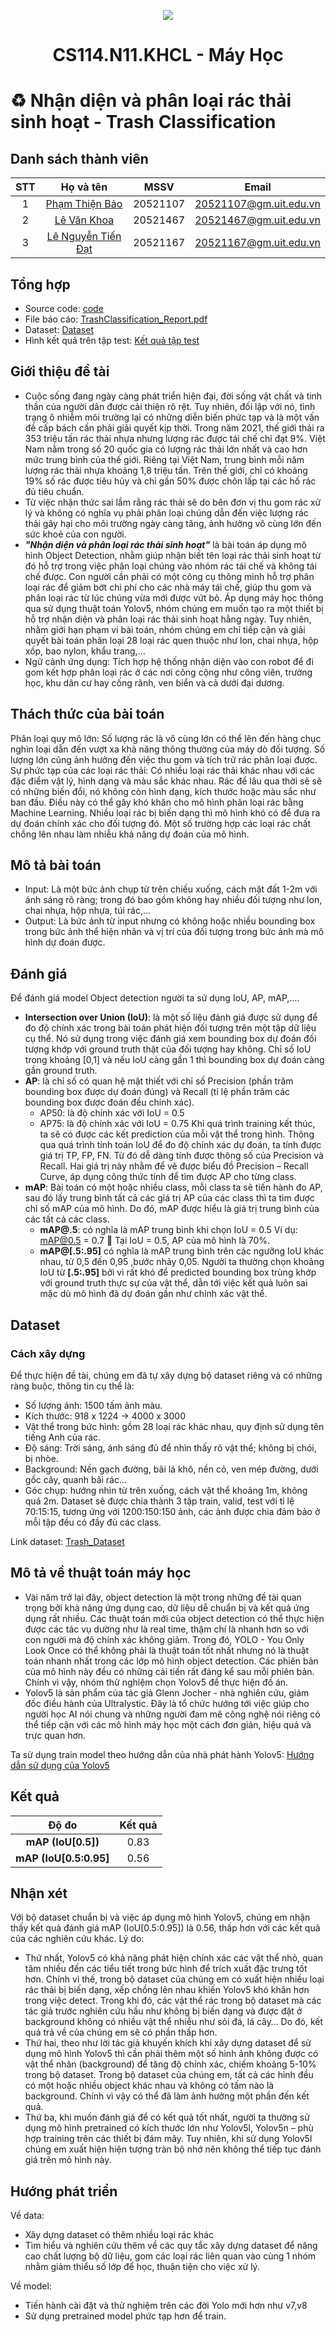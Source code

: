 <p align="center">
   <a href="https://www.uit.edu.vn/">
      <img src="https://i.imgur.com/WmMnSRt.png" border="none">
   </a>
</p>
<h1 align="center">
    CS114.N11.KHCL - Máy Học
</h1>

# ♻️ Nhận diện và phân loại rác thải sinh hoạt - Trash Classification
## Danh sách thành viên
| STT | Họ và tên | MSSV | Email |
|:-----:|:-------:|:------:|:-------:|
| 1 | [Phạm Thiện Bảo](https://github.com/beetibao) | 20521107 | 20521107@gm.uit.edu.vn |
| 2 | [Lê Văn Khoa](https://github.com/Levankhoa150102) | 20521467 | 20521467@gm.uit.edu.vn |
| 3 | [Lê Nguyễn Tiến Đạt](https://github.com/lenguyentiendat) | 20521167 | 20521167@gm.uit.edu.vn |

## Tổng hợp
* Source code: [code](https://github.com/beetibao/CS114/blob/main/CS114_Trash_Classification.ipynb)
* File báo cáo: [TrashClassification_Report.pdf](https://github.com/beetibao/CS114/blob/main/CS114_TrashClassification.pdf)
* Dataset: [Dataset](https://drive.google.com/drive/folders/1Q8_Lf4WAmG5liwTWXvCyb0F4seT4MOHF?usp=sharing)
* Hình kết quả trên tập test: [Kết quả tập test](https://drive.google.com/drive/folders/10r2PK0sCLg5Yc848NnAPypgc3bllLl-0?usp=sharing)
## Giới thiệu đề tài
- Cuộc sống đang ngày càng phát triển hiện đại, đời sống vật chất và tinh thần của người dân được cải thiện rõ rệt. Tuy nhiên, đối lập với nó, tình trạng ô nhiễm môi trường lại có những diễn biến phức tạp và là một vấn đề cấp bách cần phải giải quyết kịp thời. Trong năm 2021, thế giới thải ra 353 triệu tấn rác thải nhựa nhưng lượng rác được tái chế chỉ đạt 9%. Việt Nam nằm trong số 20 quốc gia có lượng rác thải lớn nhất và cao hơn mức trung bình của thế giới. Riêng tại Việt Nam, trung bình mỗi năm lượng rác thải nhựa khoảng 1,8 triệu tấn. Trên thế giới, chỉ có khoảng 19% số rác được tiêu hủy và chỉ gần 50% được chôn lấp tại các hố rác đủ tiêu chuẩn. 
- Từ việc nhận thức sai lầm rằng rác thải sẽ do bên đơn vị thu gom rác xử lý và không có nghĩa vụ phải phân loại chúng dẫn đến việc lượng rác thải gây hại cho môi trường ngày càng tăng, ảnh hưởng vô cùng lớn đến sức khoẻ của con người.
- _**"Nhận diện và phân loại rác thải sinh hoạt"**_ là bài toán áp dụng mô hình Object Detection, nhằm giúp nhận biết tên loại rác thải sinh hoạt từ đó hỗ trợ trong việc phân loại chúng vào nhóm rác tái chế và không tái chế được. Con người cần phải có một công cụ thông minh hỗ trợ phân loại rác để giảm bớt chi phí cho các nhà máy tái chế, giúp thu gom và phân loại rác từ lúc chúng vừa mới được vứt bỏ. Áp dụng máy học thông qua sử dụng thuật toán Yolov5, nhóm chúng em muốn tạo ra một thiết bị hỗ trợ nhận diện và phân loại rác thải sinh hoạt hằng ngày. Tuy nhiên, nhằm giới hạn phạm vi bài toán, nhóm chúng em chỉ tiếp cận và giải quyết bài toán phân loại 28 loại rác quen thuộc như lon, chai nhựa, hộp xốp, bao nylon, khẩu trang,…
- Ngữ cảnh ứng dụng: Tích hợp hệ thống nhận diện vào con robot để đi gom kết hợp phân loại rác ở các nơi công cộng như công viên, trường học, khu dân cư hay cống rãnh, ven biển và cả dưới đại dương.
## Thách thức của bài toán
Phân loại quy mô lớn: Số lượng rác là vô cùng lớn có thể lên đến hàng chục nghìn loại dẫn đến vượt xa khả năng thông thường của máy dò đối tượng. Số lượng lớn cũng ảnh hưởng đến việc thu gom và tích trữ rác phân loại được.
Sự phức tạp của các loại rác thải: Có nhiều loại rác thải khác nhau với các đặc điểm vật lý, hình dạng và màu sắc khác nhau. Rác để lâu qua thời sẽ sẽ có những biến đổi, nó không còn hình dạng, kích thước hoặc màu sắc như ban đầu. Điều này có thể gây khó khăn cho mô hình phân loại rác bằng Machine Learning.
Nhiều loại rác bị biến dạng thì mô hình khó có để đưa ra dự đoán chính xác cho đối tượng đó. Một số trường hợp các loại rác chất chồng lên nhau làm nhiễu khả năng dự đoán của mô hình. 

## Mô tả bài toán
+ Input: Là một bức ảnh chụp từ trên chiếu xuống, cách mặt đất 1-2m với ánh sáng rõ ràng; trong đó bao gồm không hay nhiều đối tượng như lon, chai nhựa, hộp nhựa, túi rác,…
+ Output: Là bức ảnh từ input nhưng có không hoặc nhiều bounding box trong bức ảnh thể hiện nhãn và vị trí của đối tượng trong bức ảnh mà mô hình dự đoán được. 

## Đánh giá
Để đánh giá model Object detection người ta sử dụng IoU, AP, mAP,….
- **Intersection over Union (IoU)**: là một số liệu đánh giá được sử dụng để đo độ chính xác trong bài toán phát hiện đối tượng trên một tập dữ liệu cụ thể. Nó sử dụng trong việc đánh giá xem bounding box dự đoán đối tượng khớp với ground truth thật của đối tượng hay không. Chỉ số IoU trong khoảng [0,1] và nếu IoU càng gần 1 thì bounding box dự đoán càng gần ground truth.
- **AP**: là chỉ số có quan hệ mật thiết với chỉ số Precision (phần trăm bounding box được dự đoán đúng) và Recall (tỉ lệ phần trăm các bounding box được đoán đều chính xác). 
  + AP50: là độ chính xác với IoU = 0.5 
  + AP75: là độ chính xác với IoU = 0.75
Khi quá trình training kết thúc, ta sẽ có được các kết prediction của mỗi vật thể trong hình. Thông qua quá trình tính toán IoU để đo độ chính xác dự đoán, ta tính được giá trị TP, FP, FN. Từ đó dễ dàng tính được thông số của Precision và Recall. Hai giá trị này nhằm để vẽ được biểu đồ Precision – Recall Curve, áp dụng công thức tính để tìm được AP cho từng class.
- **mAP**: Bài toán có một hoặc nhiều class, mỗi class ta sẽ tiến hành đo AP, sau đó lấy trung bình tất cả các giá trị AP của các class thì ta tìm được chỉ số mAP của mô hình. Do đó, mAP được hiểu là giá trị trung bình của các tất cả các class.
  + **mAP@.5**: có nghĩa là mAP trung bình khi chọn IoU = 0.5
Ví dụ: mAP@0.5 = 0.7  Tại IoU = 0.5, AP của mô hình là 70%.
  + **mAP@[.5:.95]** có nghĩa là mAP trung bình trên các ngưỡng IoU khác nhau, từ 0,5 đến 0,95 ,bước nhảy 0,05.
Người ta thường chọn khoảng IoU từ **[.5:.95]** bởi vì rất khó để predicted bounding box trùng khớp với ground truth thực sự của vật thể, dẫn tới việc kết quả luôn sai mặc dù mô hình đã dự đoán gần như chính xác vật thể.

## Dataset
### Cách xây dựng
Để thực hiện đề tài, chúng em đã tự xây dựng bộ dataset riêng và có những ràng buộc, thông tin cụ thể là:
- Số lượng ảnh: 1500 tấm ảnh màu. 
- Kích thước: 918 x 1224 → 4000 x 3000
- Vật thể trong bức hình: gồm 28 loại rác khác nhau, quy định sử dụng tên tiếng Anh của rác.
- Độ sáng: Trời sáng, ánh sáng đủ để nhìn thấy rõ vật thể; không bị chói, bị nhòe.
- Background: Nền gạch đường, bãi lá khô, nền cỏ, ven mép đường, dưới gốc cây, quanh bãi rác…
- Góc chụp: hướng nhìn từ trên xuống, cách vật thể khoảng 1m, không quá 2m.
Dataset sẽ được chia thành 3 tập train, valid, test với tỉ lệ 70:15:15, tương ứng với 1200:150:150 ảnh, các ảnh được chia đảm bảo ở mỗi tập đều có đầy đủ các class.

Link dataset: [Trash_Dataset](https://drive.google.com/drive/folders/1Q8_Lf4WAmG5liwTWXvCyb0F4seT4MOHF?usp=sharing)

## Mô tả về thuật toán máy học
- Vài năm trở lại đây, object detection là một trong những đề tài quan trọng bởi khả năng ứng dụng cao, dữ liệu dễ chuẩn bị và kết quả ứng dụng rất nhiều. Các thuật toán mới của object detection có thể thực hiện được các tác vụ dường như là real time, thậm chí là nhanh hơn so với con người mà độ chính xác không giảm. Trong đó, YOLO - You Only Look Once có thể không phải là thuật toán tốt nhất nhưng nó là thuật toán nhanh nhất trong các lớp mô hình object detection. Các phiên bản của mô hình này đều có những cải tiến rất đáng kể sau mỗi phiên bản. Chính vì vậy, nhóm thử nghiệm chọn Yolov5 để thực hiện đồ án.
- Yolov5 là sản phẩm của tác giả Glenn Jocher - nhà nghiên cứu, giám đốc điều hành của Ultralystic. Đây là tổ chức hướng tới việc giúp cho người học AI nói chung và những người đam mê công nghệ nói riêng có thể tiếp cận với các mô hình máy học một cách đơn giản, hiệu quả và trực quan hơn.

Ta sử dụng train model theo hướng dẫn của nhà phát hành Yolov5: [Hướng dẫn sử dụng của Yolov5](https://github.com/ultralytics/yolov5)

## Kết quả
| **Độ đo**                |  **Kết quả**    | 
| :----------------------: |:--------------: | 
|  **mAP (IoU[0.5])**      |  0.83           |  
|  **mAP (IoU[0.5:0.95]**  |  0.56           |  

## Nhận xét
Với bộ dataset chuẩn bị và việc áp dụng mô hình Yolov5, chúng em nhận thấy kết quả đánh giá mAP (IoU[0.5:0.95]) là 0.56, thấp hơn với các kết quả của các nghiên cứu khác.
Lý do:
+ Thứ nhất, Yolov5 có khả năng phát hiện chính xác các vật thể nhỏ, quan tâm nhiều đến các tiểu tiết trong bức hình để trích xuất đặc trưng tốt hơn. Chính vì thế, trong bộ dataset của chúng em có xuất hiện nhiều loại rác thải bị biến dạng, xếp chồng lên nhau khiến Yolov5 khó khăn hơn trong việc detect. Trong khi đó, các vật thể rác trong bộ dataset mà các tác giả trước nghiên cứu hầu như không bị biến dạng và được đặt ở background không có nhiều vật thể nhiễu như sỏi đá, lá cây… Do đó, kết quả trả về của chúng em sẽ có phần thấp hơn.
+ Thứ hai, theo như lời tác giả khuyến khích khi xây dựng dataset để sử dụng mô hình Yolov5 thì cần phải thêm một số hình ảnh không được có vật thể nhãn (background) để tăng độ chính xác, chiếm khoảng 5-10% trong bộ dataset. Trong bộ dataset của chúng em, tất cả các hình đều có một hoặc nhiều object khác nhau và không có tấm nào là background. Chính vì vậy có thể đã làm ảnh hưởng một phần đến kết quả.
+ Thứ ba, khi muốn đánh giá để có kết quả tốt nhất, người ta thường sử dụng mô hình pretrained có kích thước lớn như Yolov5l,  Yolov5n – phù hợp training trên các thiết bị đám mây. Tuy nhiên, khi sử dụng Yolov5l chúng em xuất hiện hiện tượng tràn bộ nhớ nên không thể tiếp tục đánh giá trên mô hình này. 

## Hướng phát triển
Về data:
-	Xây dựng dataset có thêm nhiều loại rác khác 
-	Tìm hiểu và nghiên cứu thêm về các quy tắc xây dựng dataset để nâng cao chất lượng bộ dữ liệu, gom các loại rác liên quan vào cùng 1 nhóm nhằm giảm thiểu số lớp để học, thuận tiện cho việc xử lý.

Về model:
-	Tiến hành cài đặt và thử nghiệm trên các đời Yolo mới hơn như v7,v8 
-	Sử dụng pretrained model phức tạp hơn để train.
